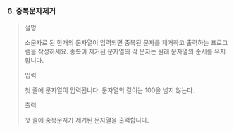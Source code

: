 ### 6. 중복문자제거
>설명
>
>소문자로 된 한개의 문자열이 입력되면 중복된 문자를 제거하고 출력하는 프로그램을 작성하세요.
>중복이 제거된 문자열의 각 문자는 원래 문자열의 순서를 유지합니다.
>
>입력
>
>첫 줄에 문자열이 입력됩니다. 문자열의 길이는 100을 넘지 않는다.
>
>출력
>
>첫 줄에 중복문자가 제거된 문자열을 출력합니다.